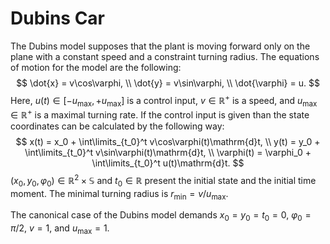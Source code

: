 # Dubins Car 

The Dubins model supposes that the plant is moving forward only on the plane with a constant speed and a constraint turning radius. The equations of motion for the model are the following:
$$
\dot{x} = v\cos\varphi, \\
\dot{y} = v\sin\varphi, \\
\dot{\varphi} = u.
$$
Here, $u(t) \in [-u_{\max}, +u_{\max}]$ is a control input, $v \in \mathbb{R}^+$ is a speed, and $u_{\max} \in \mathbb{R}^+$ is a maximal turning rate. If the control input is given than the state coordinates can be calculated by the following way:
$$
x(t) = x_0 + \int\limits_{t_0}^t v\cos\varphi(t)\mathrm{d}t, \\
y(t) = y_0 + \int\limits_{t_0}^t v\sin\varphi(t)\mathrm{d}t, \\
\varphi(t) = \varphi_0 + \int\limits_{t_0}^t u(t)\mathrm{d}t.
$$
$(x_0, y_0, \varphi_0) \in \mathbb{R}^2 \times \mathbb{S}$ and $t_0 \in \mathbb{R}$ present the initial state and the initial time moment. The minimal turning radius is $r_{\min} = v / u_{\max}$.

The canonical case of the Dubins model demands $x_0 = y_0 = t_0 = 0$, $\varphi_0 = \pi/2$, $v = 1$, and $u_{\max} = 1$.